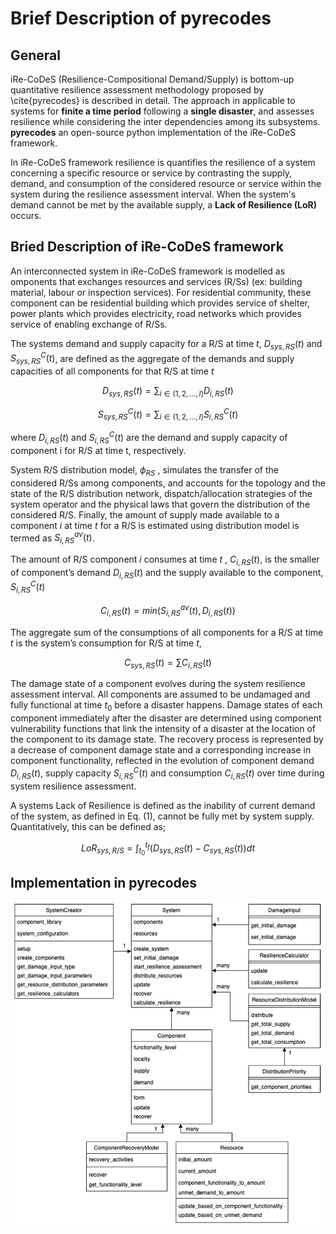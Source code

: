 # Brief Description of pyrecodes
## General
iRe-CoDeS (Resilience-Compositional Demand/Supply) is bottom-up quantitative resilience assessment methodology proposed by \cite{pyrecodes} is described in detail.
The approach in applicable to systems for __finite a time period__ following a __single disaster__, and assesses resilience while considering the inter dependencies among its subsystems. __pyrecodes__ an open-source python implementation of the iRe-CoDeS framework.

In iRe-CoDeS framework resilience is quantifies the resilience of a system concerning a specific resource or service by contrasting the supply, demand, and consumption of the considered resource or service within the system during the resilience assessment interval. When the system's demand cannot be met by the available supply, a __Lack of Resilience (LoR)__ occurs.

## Bried Description of iRe-CoDeS framework
An interconnected system in iRe-CoDeS framework is modelled as omponents that exchanges resources and services (R/Ss) (ex: building material, labour or inspection services). For residential community, these component can be residential building which provides service of shelter, power plants which provides electricity, road networks which provides service of enabling exchange of R/Ss. 

The systems demand and supply capacity for a R/S at time $t$, $D_{sys,RS} (t)$ and $S_{sys,RS}^C(t)$, are defined as the aggregate of the demands and supply capacities of all components for that R/S at time $t$

$$ D_{sys,RS} (t) = \sum_{i \in (1,2,\dots,I)} D_{i,RS} (t) $$

$$ S_{sys,RS}^C(t) = \sum_{i \in (1,2,\dots,I)} S_{i,RS}^C (t) $$

where  $D_{i,RS} (t)$ and $S_{i,RS}^C (t)$ are the demand and supply capacity of component i for R/S at time t, respectively.

System R/S distribution model, $\phi_{RS}$ , simulates the transfer of the considered R/Ss among components, and accounts for the topology and the state of the R/S distribution network, dispatch/allocation strategies of the system operator and the physical laws that govern the distribution of the considered R/S. Finally, the amount of supply made available to a component $i$ at time $t$ for a R/S is estimated using distribution model is termed as $S_{i,RS}^{av} (t)$.

The amount of R/S component $i$ consumes at time $t$ , $C_{i,RS} (t)$, is the smaller of component’s demand $D_{i,RS} (t)$ and the supply available to the component, $S_{i,RS}^C (t)$

$$ C_{i,RS}(t) = min(S_{i,RS}^{av} (t), D_{i,RS} (t)) $$

The aggregate sum of the consumptions of all components for a R/S at time $t$ is the system’s consumption for R/S at time $t$, 

$$ C_{sys,RS}(t) = \sum C_{i,RS}(t) $$

The damage state of a component evolves during the system resilience assessment interval. All components are assumed to be undamaged and fully functional at time $t_0$ before a disaster happens. Damage states of each component immediately after the disaster are determined using component vulnerability functions that link the intensity of a disaster at the location of the component to its damage state. The recovery process is represented by a decrease of component damage state and a corresponding increase in component functionality, reflected in the evolution of component demand $D_{i,RS} (t)$, supply capacity $S_{i,RS}^C (t)$ and consumption $C_{i,RS}(t)$ over time during system resilience assessment.

A systems Lack of Resilience is defined as the inability of current demand of the system, as defined in Eq. (1), cannot be fully met by system supply. Quantitatively, this can be defined as;

$$ LoR_{sys, R/S} = \int_{t_0}^{t_f} (D_{sys,RS}(t) - C_{sys,RS}(t)) dt $$

## Implementation in pyrecodes
![object-oriented architecture of pyrecodes](Presentation/Figures/pyrecodes_oop.PNG)
